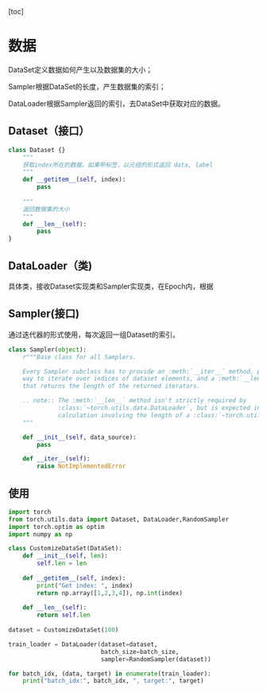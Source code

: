 [toc]

# 数据

DataSet定义数据如何产生以及数据集的大小；

Sampler根据DataSet的长度，产生数据集的索引；

DataLoader根据Sampler返回的索引，去DataSet中获取对应的数据。

## Dataset（接口）

```python
class Dataset {}
    """
    获取index所在的数据，如果带标签，以元组的形式返回 data, label
    """
    def __getitem__(self, index):
        pass
    
    """
    返回数据集的大小
    """
    def __len__(self):
        pass
}
```



## DataLoader（类)

具体类，接收Dataset实现类和Sampler实现类，在Epoch内，根据



## Sampler(接口)

通过迭代器的形式使用，每次返回一组Dataset的索引。

```python
class Sampler(object):
    r"""Base class for all Samplers.

    Every Sampler subclass has to provide an :meth:`__iter__` method, providing a
    way to iterate over indices of dataset elements, and a :meth:`__len__` method
    that returns the length of the returned iterators.

    .. note:: The :meth:`__len__` method isn't strictly required by
              :class:`~torch.utils.data.DataLoader`, but is expected in any
              calculation involving the length of a :class:`~torch.utils.data.DataLoader`.
    """

    def __init__(self, data_source):
        pass

    def __iter__(self):
        raise NotImplementedError
```

## 使用

```python
import torch
from torch.utils.data import Dataset, DataLoader,RandomSampler
import torch.optim as optim
import numpy as np

class CustomizeDataSet(DataSet):
    def __init__(self, len):
        self.len = len
        
    def __getitem__(self, index):
        print("Get index: ", index)
        return np.array([1,2,3,4]), np.int(index)
        
    def __len__(self):
        return self.len
    
dataset = CustomizeDataSet(100)

train_loader = DataLoader(dataset=dataset,
                          batch_size=batch_size,
                          sampler=RandomSampler(dataset))

for batch_idx, (data, target) in enumerate(train_loader):
    print("batch_idx:", batch_idx, ", target:", target)
```